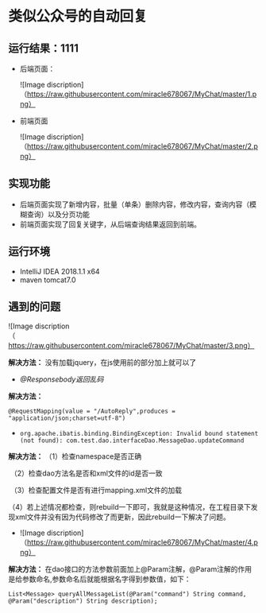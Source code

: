 # 类似公众号的自动回复

## 运行结果：1111

- 后端页面：

  ![Image discription]（https://raw.githubusercontent.com/miracle678067/MyChat/master/1.png）


- 前端页面

  ![Image discription]（https://raw.githubusercontent.com/miracle678067/MyChat/master/2.png）

## 实现功能

- 后端页面实现了新增内容，批量（单条）删除内容，修改内容，查询内容（模糊查询）以及分页功能
- 前端页面实现了回复关键字，从后端查询结果返回到前端。

## 运行环境

- IntelliJ IDEA 2018.1.1 x64
- maven  tomcat7.0

## 遇到的问题

![Image discription（https://raw.githubusercontent.com/miracle678067/MyChat/master/3.png）

**解决方法：** 没有加载jquery，在js使用前的部分加上就可以了

- *@Responsebody返回乱码*

**解决方法：**  

```
@RequestMapping(value = "/AutoReply",produces = "application/json;charset=utf-8")
```

- ```
  org.apache.ibatis.binding.BindingException: Invalid bound statement (not found): com.test.dao.interfaceDao.MessageDao.updateCommand
  ```

**解决方法：**  （1）检查namespace是否正确

​		     （2）检查dao方法名是否和xml文件的id是否一致

​		      （3）检查配置文件是否有进行mapping.xml文件的加载

​			（4）若上述情况都检查，则rebuild一下即可，我就是这种情况，在工程目录下发现xml文件并没有因为代码修改了而更新，因此rebuild一下解决了问题。

- ![Image discription]（https://raw.githubusercontent.com/miracle678067/MyChat/master/4.png）

**解决方法：**  在dao接口的方法参数前面加上@Param注解，@Param注解的作用是给参数命名,参数命名后就能根据名字得到参数值，如下：

```
List<Message> queryAllMessageList(@Param("command") String command, @Param("description") String description);
```


